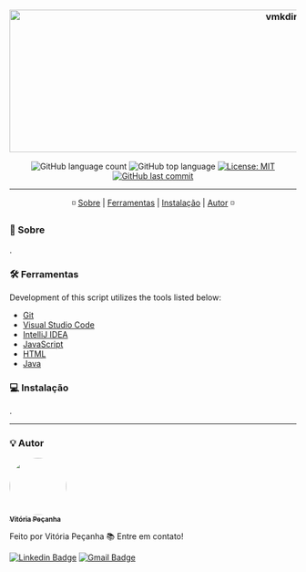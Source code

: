 <h3 align="center"> 
<img alt="vmkdir banner" src="https://raw.githubusercontent.com/vitoriape/algorithm_quickstart/main/images/algorithmquickstart-banner.png?token=ANKU7XG54LIPQEWZVF7OVVDBRWZUC" width="1000" height="250">
</h3>

<p align="center">
  <img alt="GitHub language count" src="https://img.shields.io/github/languages/count/vitoriape/algorithm_quickstart">
  
  <img alt="GitHub top language" src="https://img.shields.io/github/languages/top/vitoriape/algorithm_quickstart">
  
  <a href="https://github.com/vitoriape/algorithm_quickstart/blob/main/LICENSE">
    <img alt="License: MIT" src="https://img.shields.io/badge/License-MIT-green.svg">
  </a>
  
  <a href="https://github.com/vitoriape/algorithm_quickstart/commits/main">
    <img alt="GitHub last commit" src="https://img.shields.io/github/last-commit/vitoriape/algorithm_quickstart">
  </a>
</p>

---

<p align="center">
 ◽ <a href="#-sobre">Sobre</a> |
 <a href="#-ferramentas">Ferramentas</a> |  
 <a href="#-instalação">Instalação</a> |
 <a href="#-autor">Autor</a> ◽
</p>

### 📌 Sobre

.

### 🛠 Ferramentas

Development of this script utilizes the tools listed below:

- [Git](https://git-scm.com/)
- [Visual Studio Code](https://code.visualstudio.com/docs)
- [IntelliJ IDEA](https://www.jetbrains.com/pt-br/idea/resources/)
- [JavaScript](https://developer.mozilla.org/pt-BR/docs/Web/JavaScript)
- [HTML](https://developer.mozilla.org/pt-BR/docs/Web/HTML)
- [Java](https://www.oracle.com/java/technologies/javase-documentation.html)

### 💻 Instalação

.

---

### 💡 Autor

<a href="https://www.linkedin.com/in/vitoria-pecanha/">
 <img style="border-radius: 50%;" src="https://avatars.githubusercontent.com/u/55922652?v=4" width="100px;" alt=""/>
 <br />
 <sub><b>Vitória Peçanha</b></sub></a> <a href="https://www.linkedin.com/in/vitoria-pecanha/" title="LinkedIn"></a>


Feito por Vitória Peçanha 📚 Entre em contato!


[![Linkedin Badge](https://img.shields.io/badge/-Vitória-blue?style=flat-square&logo=Linkedin&logoColor=white&link=https://www.linkedin.com/in/vitoria-pecanha/)](https://www.linkedin.com/in/vitoria-pecanha/) [![Gmail Badge](https://img.shields.io/badge/-vitoriapecanha.log@gmail.com-c14438?style=flat-square&logo=Gmail&logoColor=white&link=mailto:vitoriapecanha.log@gmail.com)](mailto:vitoriapecanha.log@gmail.com)
